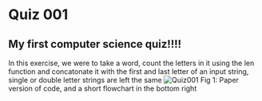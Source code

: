 # Quiz 001
## My first computer science quiz!!!! 
In this exercise, we were to take a word, count the letters in it using the len function and concatonate it with the first and last letter of an input string, single or double letter strings are left the same
![Quiz001](https://github.com/Amine-Itani/Unit-1/assets/123438294/e60f231a-387d-4326-9f3c-4e91243e8f08)
Fig 1: Paper version of code, and a short flowchart in the bottom right
